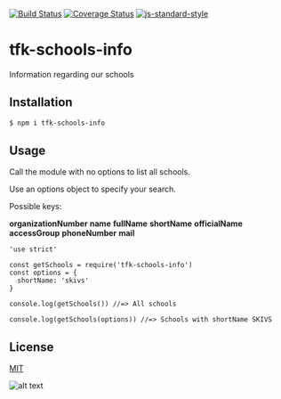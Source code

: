[![Build Status](https://travis-ci.org/telemark/tfk-schools-info.svg?branch=master)](https://travis-ci.org/telemark/tfk-schools-info)
[![Coverage Status](https://coveralls.io/repos/telemark/tfk-schools-info/badge.svg?branch=master&service=github)](https://coveralls.io/github/telemark/tfk-schools-info?branch=master)
[![js-standard-style](https://img.shields.io/badge/code%20style-standard-brightgreen.svg?style=flat)](https://github.com/feross/standard)

# tfk-schools-info
Information regarding our schools

## Installation

```bash
$ npm i tfk-schools-info
```

## Usage

Call the module with no options to list all schools.

Use an options object to specify your search.

Possible keys:

**organizationNumber**
**name**
**fullName**
**shortName**
**officialName**
**accessGroup**
**phoneNumber**
**mail**

```JavasScript
'use strict'

const getSchools = require('tfk-schools-info')
const options = {
  shortName: 'skivs'
}

console.log(getSchools()) //=> All schools

console.log(getSchools(options)) //=> Schools with shortName SKIVS
```

## License

[MIT](LICENSE)

![alt text](https://robots.kebabstudios.party/tfk-schools-info.png "Robohash image of tfk-schools-info")
